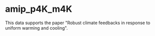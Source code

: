 # amip_p4K_m4K
This data supports the paper "Robust climate feedbacks in response to uniform warming and cooling".
